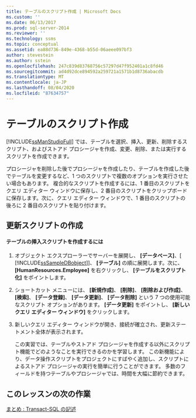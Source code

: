 ```yaml
---
title: テーブルのスクリプト作成 | Microsoft Docs
ms.custom: ''
ms.date: 06/13/2017
ms.prod: sql-server-2014
ms.reviewer: ''
ms.technology: ssms
ms.topic: conceptual
ms.assetid: ea88d736-849e-4368-b55d-06aeee097bf3
author: stevestein
ms.author: sstein
ms.openlocfilehash: 247c839d83768756c57297d47f952401a1c8fd46
ms.sourcegitcommit: ad4d92dce894592a259721a1571b1d8736abacdb
ms.translationtype: MT
ms.contentlocale: ja-JP
ms.lasthandoff: 08/04/2020
ms.locfileid: "87634757"
---
```

# <a name="script-a-table"></a>テーブルのスクリプト作成
  [!INCLUDE[ssManStudioFull](../../includes/ssmanstudiofull-md.md)] では、テーブルを選択、挿入、更新、削除するスクリプト、およびストアド プロシージャを作成、変更、削除、または実行するスクリプトを作成できます。  
  
 プロシージャを削除した後でプロシージャを作成したり、テーブルを作成した後でテーブルを変更するなど、1 つのスクリプトで複数のオプションを実行させたい場合もあります。 複合的なスクリプトを作成するには、1 番目のスクリプトをクエリ エディター ウィンドウに保存し、2 番目のスクリプトをクリップボードに保存します。次に、クエリ エディター ウィンドウで、1 番目のスクリプトの後ろに 2 番目のスクリプトを貼り付けます。  
  
## <a name="creating-an-update-script"></a>更新スクリプトの作成  
  
#### <a name="to-create-the-insert-script-for-a-table"></a>テーブルの挿入スクリプトを作成するには  
  
1.  オブジェクト エクスプローラーでサーバーを展開し、 **[データベース]**、[ [!INCLUDE[ssSampleDBobject](../../includes/sssampledbobject-md.md)]]、 **[テーブル]** の順に展開します。次に、 **[HumanResources.Employee]** を右クリックし、 **[テーブルをスクリプト化]** をポイントします。  
  
2.  ショートカット メニューには、 **[新規作成]**、 **[削除]**、 **[削除および作成]**、 **[検索]**、 **[データ登録]**、 **[データ更新]**、 **[データ削除]** という 7 つの使用可能なスクリプト オプションがあります。 **[データ更新]** をポイントし、 **[新しいクエリ エディター ウィンドウ]** をクリックします。  
  
3.  新しいクエリ エディター ウィンドウが開き、接続が確立され、更新ステートメント全体が表示されます。  
  
     この実習では、テーブルやストアド プロシージャを作成する以外にスクリプト機能でどのようなことを実行できるのかを学習します。 この新機能により、データ操作スクリプトをプロジェクトにすばやく追加し、スクリプトによるストアド プロシージャの実行を簡単に行うことができます。 多数のフィールドを持つテーブルやプロシージャでは、時間を大幅に節約できます。  
  
## <a name="next-task-in-lesson"></a>このレッスンの次の作業  
 [まとめ : Transact-SQL の記述](../../tutorials/summary-writing-transact-sql.md)  
  
  
